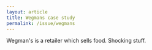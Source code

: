 ```yaml
---
layout: article
title: Wegmans case study
permalink: /issue/wegmans
---
```


Wegman's is a retailer which sells food. Shocking stuff.